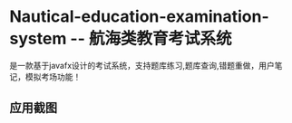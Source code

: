 # Nautical-education-examination-system -- 航海类教育考试系统
是一款基于javafx设计的考试系统，支持题库练习,题库查询,错题重做，用户笔记，模拟考场功能！
## 应用截图

